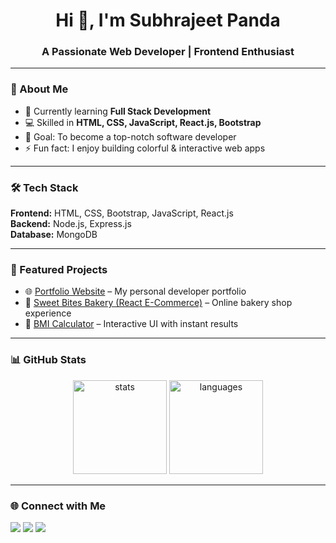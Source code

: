 <h1 align="center">Hi 👋, I'm Subhrajeet Panda</h1>
<h3 align="center">A Passionate Web Developer | Frontend Enthusiast</h3>

---

### 🚀 About Me
- 🌱 Currently learning **Full Stack Development**  
- 💻 Skilled in **HTML, CSS, JavaScript, React.js, Bootstrap**  
- 🎯 Goal: To become a top-notch software developer  
- ⚡ Fun fact: I enjoy building colorful & interactive web apps  

---

### 🛠️ Tech Stack
**Frontend:** HTML, CSS, Bootstrap, JavaScript, React.js  
**Backend:** Node.js, Express.js  
**Database:** MongoDB

---

### 📂 Featured Projects
- 🌐 [Portfolio Website](https://subhrajeetpanda28.github.io) – My personal developer portfolio  
- 🍰 [Sweet Bites Bakery (React E-Commerce)](https://github.com/subhrajeetpanda28/Sweet-Bites-Bakery) – Online bakery shop experience  
- 🧮 [BMI Calculator](https://github.com/subhrajeetpanda28/BMI-Calculator) – Interactive UI with instant results  

---

### 📊 GitHub Stats
<p align="center">
  <img src="https://github-readme-stats.vercel.app/api?username=subhrajeetpanda28&show_icons=true&theme=blueberry" alt="stats" height="150"/> 
  <img src="https://github-readme-stats.vercel.app/api/top-langs/?username=subhrajeetpanda28&layout=compact&theme=blueberry" alt="languages" height="150"/>
</p>

---

### 🌐 Connect with Me
<p>
  <a href="https://www.linkedin.com/in/subhrajeet-panda-sp28"><img src="https://img.shields.io/badge/LinkedIn-blue?style=for-the-badge&logo=linkedin" /></a>
  <a href="https://github.com/subhrajeetpanda28"><img src="https://img.shields.io/badge/GitHub-black?style=for-the-badge&logo=github" /></a>
  <a href="mailto:subhrajeetpanda94@gmail.com"><img src="https://img.shields.io/badge/Email-red?style=for-the-badge&logo=gmail" /></a>
</p>
